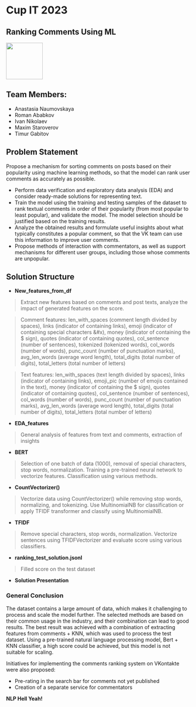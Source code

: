 # Cup IT 2023 
## Ranking Comments Using ML 
<div id="header" align="left">
  <img src="https://media.giphy.com/media/1o6rpNIRjOgR9eR1Wj/giphy.gif" width="100"/>
</div>

## Team Members:
- Anastasia Naumovskaya
- Roman Ababkov
- Ivan Nikolaev
- Maxim Staroverov
- Timur Gabitov

## Problem Statement
Propose a mechanism for sorting comments on posts based on their popularity using machine learning methods, so that the model can rank user comments as accurately as possible.

- Perform data verification and exploratory data analysis (EDA) and consider ready-made solutions for representing text.
- Train the model using the training and testing samples of the dataset to rank textual comments in order of their popularity (from most popular to least popular), and validate the model. The model selection should be justified based on the training results.
- Analyze the obtained results and formulate useful insights about what typically constitutes a popular comment, so that the VK team can use this information to improve user comments.
- Propose methods of interaction with commentators, as well as support mechanisms for different user groups, including those whose comments are unpopular. 

## Solution Structure

- **New_features_from_df**
> Extract new features based on comments and post texts, analyze the impact of generated features on the score.

> Comment features: len_with_spaces (comment length divided by spaces), links (indicator of containing links), emoji (indicator of containing special characters &#x), money (indicator of containing the $ sign), quotes (indicator of containing quotes), col_sentence (number of sentences), tokenized (tokenized words), col_words (number of words), punc_count (number of punctuation marks), avg_len_words (average word length), total_digits (total number of digits), total_letters (total number of letters)

> Text features: len_with_spaces (text length divided by spaces), links (indicator of containing links), emoji_pic (number of emojis contained in the text), money (indicator of containing the $ sign), quotes (indicator of containing quotes), col_sentence (number of sentences), col_words (number of words), punc_count (number of punctuation marks), avg_len_words (average word length), total_digits (total number of digits), total_letters (total number of letters)
- **EDA_features**
> General analysis of features from text and comments, extraction of insights
- **BERT**
> Selection of one batch of data (1000), removal of special characters, stop words, normalization. Training a pre-trained neural network to vectorize features. Classification using various methods.
- **CountVectorizer()**
> Vectorize data using CountVectorizer() while removing stop words, normalizing, and tokenizing. Use MultinomialNB for classification or apply TFIDF transformer and classify using MultinomialNB.
- **TFIDF**
> Remove special characters, stop words, normalization. Vectorize sentences using TFIDFVectorizer and evaluate score using various classifiers.
- **ranking_test_solution.jsonl**
> Filled score on the test dataset
- **Solution Presentation**

### General Conclusion

The dataset contains a large amount of data, which makes it challenging to process and scale the model further. The selected methods are based on their common usage in the industry, and their combination can lead to good results.
The best result was achieved with a combination of extracting features from comments + KNN, which was used to process the test dataset.
Using a pre-trained natural language processing model, Bert + KNN classifier, a high score could be achieved, but this model is not suitable for scaling.

Initiatives for implementing the comments ranking system on VKontakte were also proposed:
- Pre-rating in the search bar for comments not yet published
- Creation of a separate service for commentators

**NLP Hell Yeah!**
